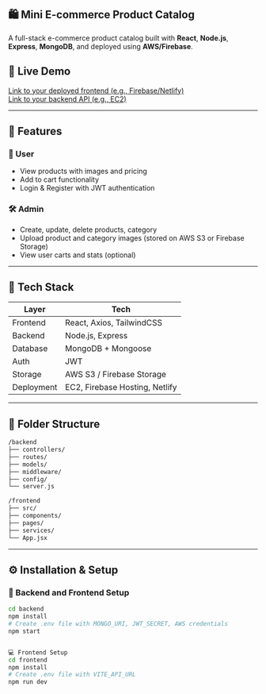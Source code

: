 ## 🛍️ Mini E-commerce Product Catalog

A full-stack e-commerce product catalog built with **React**, **Node.js**, **Express**, **MongoDB**, and deployed using **AWS/Firebase**.

## 🚀 Live Demo
[Link to your deployed frontend (e.g., Firebase/Netlify)](URL_HERE)  
[Link to your backend API (e.g., EC2)](URL_HERE)

---

## 📌 Features

### 👤 User
- View products with images and pricing
- Add to cart functionality
- Login & Register with JWT authentication

### 🛠 Admin
- Create, update, delete products, category
- Upload product and category images (stored on AWS S3 or Firebase Storage)
- View user carts and stats (optional)

---

## 🧱 Tech Stack

| Layer       | Tech                         |
|-------------|------------------------------|
| Frontend    | React, Axios, TailwindCSS    |
| Backend     | Node.js, Express             |
| Database    | MongoDB + Mongoose           |
| Auth        | JWT                          |
| Storage     | AWS S3 / Firebase Storage    |
| Deployment  | EC2, Firebase Hosting, Netlify |

---

## 📁 Folder Structure
```bash
/backend
├── controllers/
├── routes/
├── models/
├── middleware/
├── config/
└── server.js

/frontend
├── src/
├── components/
├── pages/
├── services/
└── App.jsx
```


---
## ⚙️ Installation & Setup

### 🔌 Backend and Frontend Setup

```bash
cd backend
npm install
# Create .env file with MONGO_URI, JWT_SECRET, AWS credentials
npm start


💻 Frontend Setup
cd frontend
npm install
# Create .env file with VITE_API_URL
npm run dev
```

